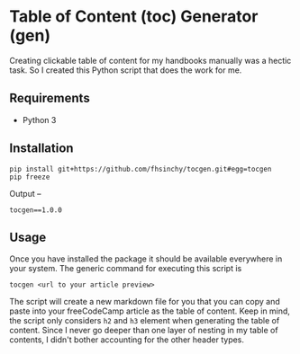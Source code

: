 # Table of Content (toc) Generator (gen)

Creating clickable table of content for my handbooks manually was a hectic task. So I created this Python script that does the work for me.

## Requirements

* Python 3

## Installation

```shell
pip install git+https://github.com/fhsinchy/tocgen.git#egg=tocgen
pip freeze
```

Output &ndash;

```shell
tocgen==1.0.0
```

## Usage

Once you have installed the package it should be available everywhere in your system. The generic command for executing this script is

```shell
tocgen <url to your article preview>
```

The script will create a new markdown file for you that you can copy and paste into your freeCodeCamp article as the table of content. Keep in mind, the script only considers `h2` and `h3` element when generating the table of content. Since I never go deeper than one layer of nesting in my table of contents, I didn't bother accounting for the other header types.